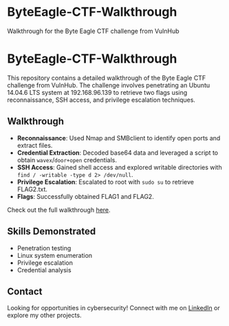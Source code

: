 # ByteEagle-CTF-Walkthrough
Walkthrough for the Byte Eagle CTF challenge from VulnHub
# ByteEagle-CTF-Walkthrough

This repository contains a detailed walkthrough of the Byte Eagle CTF challenge from VulnHub. The challenge involves penetrating an Ubuntu 14.04.6 LTS system at 192.168.96.139 to retrieve two flags using reconnaissance, SSH access, and privilege escalation techniques.

## Walkthrough
- **Reconnaissance**: Used Nmap and SMBclient to identify open ports and extract files.
- **Credential Extraction**: Decoded base64 data and leveraged a script to obtain `wavex`/`door+open` credentials.
- **SSH Access**: Gained shell access and explored writable directories with `find / -writable -type d 2> /dev/null`.
- **Privilege Escalation**: Escalated to root with `sudo su` to retrieve FLAG2.txt.
- **Flags**: Successfully obtained FLAG1 and FLAG2.

Check out the full walkthrough [here](walkthrough.md).

## Skills Demonstrated
- Penetration testing
- Linux system enumeration
- Privilege escalation
- Credential analysis

## Contact
Looking for opportunities in cybersecurity! Connect with me on [LinkedIn](www.linkedin.com/in/tejas-kottar-shettar-35522722b) or explore my other projects.

